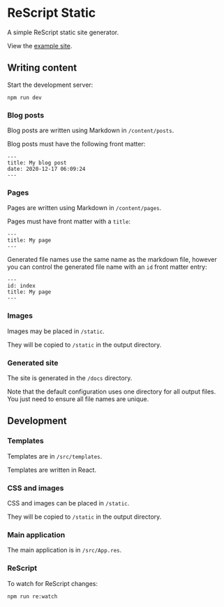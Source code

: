 # ReScript Static

A simple ReScript static site generator.

View the [example site](https://kevanstannard.github.io/rescript-static/).

## Writing content

Start the development server:

```
npm run dev
```

### Blog posts

Blog posts are written using Markdown in `/content/posts`.

Blog posts must have the following front matter:

```
---
title: My blog post
date: 2020-12-17 06:09:24
---
```

### Pages

Pages are written using Markdown in `/content/pages`.

Pages must have front matter with a `title`:

```
---
title: My page
---
```

Generated file names use the same name as the markdown file, however you can control the generated file name with an `id` front matter entry:

```
---
id: index
title: My page
---
```

### Images

Images may be placed in `/static`.

They will be copied to `/static` in the output directory.

### Generated site

The site is generated in the `/docs` directory.

Note that the default configuration uses one directory for all output files. You just need to ensure all file names are unique.

## Development

### Templates

Templates are in `/src/templates`.

Templates are written in React.

### CSS and images

CSS and images can be placed in `/static`.

They will be copied to `/static` in the output directory.

### Main application

The main application is in `/src/App.res`.

### ReScript

To watch for ReScript changes:

```
npm run re:watch
```
